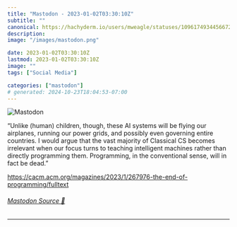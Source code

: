 ```yaml
---
title: "Mastodon - 2023-01-02T03:30:10Z"
subtitle: ""
canonical: https://hachyderm.io/users/mweagle/statuses/109617493445667220
description:
image: "/images/mastodon.png"

date: 2023-01-02T03:30:10Z
lastmod: 2023-01-02T03:30:10Z
image: ""
tags: ["Social Media"]

categories: ["mastodon"]
# generated: 2024-10-23T18:04:53-07:00
---
```

![Mastodon](/images/mastodon.png)

<p>“Unlike (human) children, though, these AI systems will be flying our airplanes, running our power grids, and possibly even governing entire countries. I would argue that the vast majority of Classical CS becomes irrelevant when our focus turns to teaching intelligent machines rather than directly programming them. Programming, in the conventional sense, will in fact be dead.”</p><p><a href="https://cacm.acm.org/magazines/2023/1/267976-the-end-of-programming/fulltext" target="_blank" rel="nofollow noopener noreferrer" translate="no"><span class="invisible">https://</span><span class="ellipsis">cacm.acm.org/magazines/2023/1/</span><span class="invisible">267976-the-end-of-programming/fulltext</span></a></p>


###### [Mastodon Source 🐘](https://hachyderm.io/@mweagle/109617493445667220)

___
